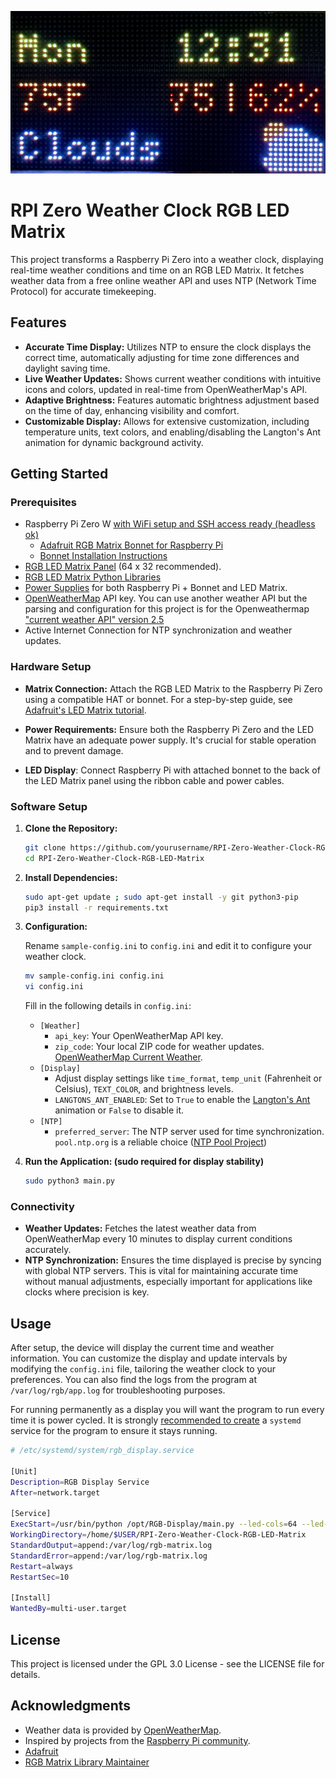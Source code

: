 ![photo of the RPI Zero Weather Clock RGB LED Matrix in action](https://github.com/jkeychan/RPI-Zero-Weather-Clock-RGB-LED-Matrix/blob/main/sample-photo.jpg)

# RPI Zero Weather Clock RGB LED Matrix

This project transforms a Raspberry Pi Zero into a weather clock, displaying real-time weather conditions and time on an RGB LED Matrix. It fetches weather data from a free online weather API and uses NTP (Network Time Protocol) for accurate timekeeping.

## Features

- **Accurate Time Display:** Utilizes NTP to ensure the clock displays the correct time, automatically adjusting for time zone differences and daylight saving time.
- **Live Weather Updates:** Shows current weather conditions with intuitive icons and colors, updated in real-time from OpenWeatherMap's API.
- **Adaptive Brightness:** Features automatic brightness adjustment based on the time of day, enhancing visibility and comfort.
- **Customizable Display:** Allows for extensive customization, including temperature units, text colors, and enabling/disabling the Langton's Ant animation for dynamic background activity.

## Getting Started

### Prerequisites

- Raspberry Pi Zero W [with WiFi setup and SSH access ready (headless ok)](https://www.raspberrypi.com/news/raspberry-pi-imager-imaging-utility/)
  - [Adafruit RGB Matrix Bonnet for Raspberry Pi](https://www.adafruit.com/product/3211)
  - [Bonnet Installation Instructions](https://learn.adafruit.com/adafruit-rgb-matrix-bonnet-for-raspberry-pi/)
- [RGB LED Matrix Panel](https://www.adafruit.com/search?q=RGB+LED+Matrix+Panel) (64 x 32 recommended).
- [RGB LED Matrix Python Libraries](https://github.com/hzeller/rpi-rgb-led-matrix/tree/master)
- [Power Supplies](https://www.adafruit.com/product/1466) for both Raspberry Pi + Bonnet and LED Matrix.
- [OpenWeatherMap](https://openweathermap.org/api) API key. You can use another weather API but the parsing and configuration for this project is for the Openweathermap ["current weather API" version 2.5](https://openweathermap.org/current#one)
- Active Internet Connection for NTP synchronization and weather updates.

### Hardware Setup

- **Matrix Connection:** Attach the RGB LED Matrix to the Raspberry Pi Zero using a compatible HAT or bonnet. For a step-by-step guide, see [Adafruit's LED Matrix tutorial](https://learn.adafruit.com/adafruit-rgb-matrix-bonnet-for-raspberry-pi).


- **Power Requirements:** Ensure both the Raspberry Pi Zero and the LED Matrix have an adequate power supply. It's crucial for stable operation and to prevent damage.
- **LED Display**: Connect Raspberry Pi with attached bonnet to the back of the LED Matrix panel using the ribbon cable and power cables.
### Software Setup

1. **Clone the Repository:**

    ```bash
    git clone https://github.com/yourusername/RPI-Zero-Weather-Clock-RGB-LED-Matrix.git
    cd RPI-Zero-Weather-Clock-RGB-LED-Matrix
    ```

2. **Install Dependencies:**

    ```bash
    sudo apt-get update ; sudo apt-get install -y git python3-pip
    pip3 install -r requirements.txt
    ```

3. **Configuration:**

    Rename `sample-config.ini` to `config.ini` and edit it to configure your weather clock.

    ```bash
    mv sample-config.ini config.ini
    vi config.ini
    ```

    Fill in the following details in `config.ini`:

    - `[Weather]`
      - `api_key`: Your OpenWeatherMap API key. 
      - `zip_code`: Your local ZIP code for weather updates. [OpenWeatherMap Current Weather](https://openweathermap.org/current#zip).
    - `[Display]`
      - Adjust display settings like `time_format`, `temp_unit` (Fahrenheit or Celsius), `TEXT_COLOR`, and brightness levels.
      - `LANGTONS_ANT_ENABLED`: Set to `True` to enable the [Langton's Ant](https://en.wikipedia.org/wiki/Langton%27s_ant) animation or `False` to disable it.
    - `[NTP]`
      - `preferred_server`: The NTP server used for time synchronization. `pool.ntp.org` is a reliable choice ([NTP Pool Project](https://www.ntppool.org/en/))

4. **Run the Application: (sudo required for display stability)**

    ```bash
    sudo python3 main.py
    ```

### Connectivity

- **Weather Updates:** Fetches the latest weather data from OpenWeatherMap every 10 minutes to display current conditions accurately.
- **NTP Synchronization:** Ensures the time displayed is precise by syncing with global NTP servers. This is vital for maintaining accurate time without manual adjustments, especially important for applications like clocks where precision is key.

## Usage

After setup, the device will display the current time and weather information. You can customize the display and update intervals by modifying the `config.ini` file, tailoring the weather clock to your preferences. You can also find the logs from the program at `/var/log/rgb/app.log` for troubleshooting purposes.

For running permanently as a display you will want the program to run every time it is power cycled. It is strongly [recommended to create](https://www.fosslinux.com/111815/a-guide-to-creating-linux-services-with-systemd.htm) a `systemd` service for the program to ensure it stays running.

```bash
# /etc/systemd/system/rgb_display.service

[Unit]
Description=RGB Display Service
After=network.target

[Service]
ExecStart=/usr/bin/python /opt/RGB-Display/main.py --led-cols=64 --led-rows=32
WorkingDirectory=/home/$USER/RPI-Zero-Weather-Clock-RGB-LED-Matrix
StandardOutput=append:/var/log/rgb-matrix.log
StandardError=append:/var/log/rgb-matrix.log
Restart=always
RestartSec=10

[Install]
WantedBy=multi-user.target
```
## License

This project is licensed under the GPL 3.0 License - see the LICENSE file for details.

## Acknowledgments

- Weather data is provided by [OpenWeatherMap](https://openweathermap.org/api).
- Inspired by projects from the [Raspberry Pi community](https://www.raspberrypi.org/).
- [Adafruit](https://learn.adafruit.com/)
- [RGB Matrix Library Maintainer](https://github.com/hzeller)
